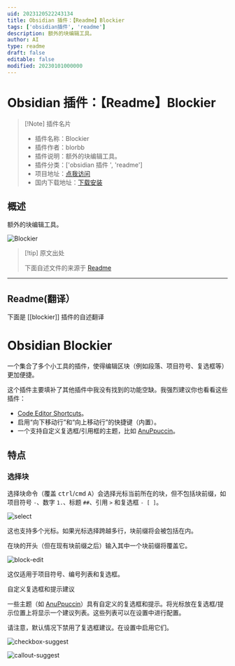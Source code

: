 ```yaml
---
uid: 2023120522243134
title: Obsidian 插件：【Readme】Blockier
tags: ['obsidian插件', 'readme']
description: 额外的块编辑工具。
author: AI
type: readme
draft: false
editable: false
modified: 20230101000000
---
```


# Obsidian 插件：【Readme】Blockier

> [!Note] 插件名片
> - 插件名称：Blockier
> - 插件作者：blorbb
> - 插件说明：额外的块编辑工具。
> - 插件分类：['obsidian 插件 ', 'readme']
> - 项目地址：[点我访问](https://github.com/blorbb/obsidian-blockier)
> - 国内下载地址：[下载安装](https://pkmer.cn/products/plugin/pluginMarket/?blockier)

## 概述

额外的块编辑工具。

![Blockier](https://cdn.pkmer.cn/covers/blockier.gif!pkmer)

> [!tip] 原文出处
>
>下面自述文件的来源于 [Readme](https://ghproxy.net/https://raw.githubusercontent.com/blorbb/obsidian-blockier/master/README.md)
>

---

## Readme(翻译）

下面是 [[blockier]] 插件的自述翻译

# Obsidian Blockier

一个集合了多个小工具的插件，使得编辑区块（例如段落、项目符号、复选框等）更加便捷。

这个插件主要填补了其他插件中我没有找到的功能空缺。我强烈建议你也看看这些插件：

- [Code Editor Shortcuts](https://github.com/timhor/obsidian-editor-shortcuts)。
- 启用“向下移动行”和“向上移动行”的快捷键（内置）。
- 一个支持自定义复选框/引用框的主题，比如 [AnuPpuccin](https://github.com/AnubisNekhet/AnuPpuccin)。

## 特点

### 选择块

选择块命令（覆盖 <kbd>ctrl</kbd>/<kbd>cmd</kbd> <kbd>A</kbd>）会选择光标当前所在的块，但不包括块前缀，如项目符号 `-`、数字 `1.`、标题 `##`、引用 `>` 和复选框 `- [ ]`。

![select](https://github.com/blorbb/obsidian-blockier/assets/88137137/b9d3e3a0-7d76-4f78-92d8-6ae8e204daf1)

这也支持多个光标。如果光标选择跨越多行，块前缀将会被包括在内。

在块的开头（但在现有块前缀之后）输入其中一个块前缀将覆盖它。

![block-edit](https://github.com/blorbb/obsidian-blockier/assets/88137137/8565b815-08d6-468c-86eb-717b7f78d92c)

这仅适用于项目符号、编号列表和复选框。

自定义复选框和提示建议

一些主题（如 [AnuPpuccin](https://github.com/AnubisNekhet/AnuPpuccin)）具有自定义的复选框和提示。将光标放在复选框/提示位置上将显示一个建议列表。这些列表可以在设置中进行配置。

请注意，默认情况下禁用了复选框建议。在设置中启用它们。

![checkbox-suggest](https://github.com/blorbb/obsidian-blockier/assets/88137137/32183548-b9c7-4718-bdba-ccba3aa77c9f)

![callout-suggest](https://github.com/blorbb/obsidian-blockier/assets/88137137/c467eb81-2250-4194-bf28-784e4f3dcbf6)
